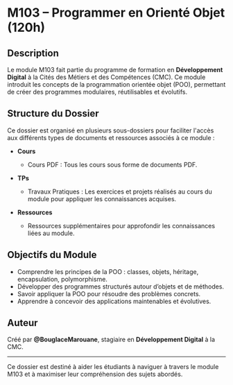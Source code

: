 # M103 – Programmer en Orienté Objet (120h) 

## Description
Le module M103 fait partie du programme de formation en **Développement Digital** à la Cités des Métiers et des Compétences (CMC). Ce module introduit les concepts de la programmation orientée objet (POO), permettant de créer des programmes modulaires, réutilisables et évolutifs.

## Structure du Dossier
Ce dossier est organisé en plusieurs sous-dossiers pour faciliter l'accès aux différents types de documents et ressources associés à ce module :  

- **Cours**  
  - Cours PDF : Tous les cours sous forme de documents PDF.

- **TPs**  
  - Travaux Pratiques : Les exercices et projets réalisés au cours du module pour appliquer les connaissances acquises.  

- **Ressources**  
  - Ressources supplémentaires pour approfondir les connaissances liées au module.  

## Objectifs du Module
- Comprendre les principes de la POO : classes, objets, héritage, encapsulation, polymorphisme. 
- Développer des programmes structurés autour d’objets et de méthodes. 
- Savoir appliquer la POO pour résoudre des problèmes concrets. 
- Apprendre à concevoir des applications maintenables et évolutives. 

## Auteur
Créé par **@BouglaceMarouane**, stagiaire en **Développement Digital** à la CMC.

---

Ce dossier est destiné à aider les étudiants à naviguer à travers le module M103 et à maximiser leur compréhension des sujets abordés.
